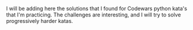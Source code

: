 I will be adding here the solutions that I found for Codewars python kata's that I'm practicing.
The challenges are interesting, and I will try to solve progressively harder katas.
